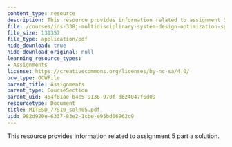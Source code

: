 ```yaml
---
content_type: resource
description: This resource provides information related to assignment 5 part a solution.
file: /courses/ids-338j-multidisciplinary-system-design-optimization-spring-2010/982d920e633783e21cbee95bd06962c9_MITESD_77S10_soln05.pdf
file_size: 131357
file_type: application/pdf
hide_download: true
hide_download_original: null
learning_resource_types:
- Assignments
license: https://creativecommons.org/licenses/by-nc-sa/4.0/
ocw_type: OCWFile
parent_title: Assignments
parent_type: CourseSection
parent_uid: 464f81ae-b4c5-9136-970f-d624047f6d09
resourcetype: Document
title: MITESD_77S10_soln05.pdf
uid: 982d920e-6337-83e2-1cbe-e95bd06962c9
---
```

This resource provides information related to assignment 5 part a solution.